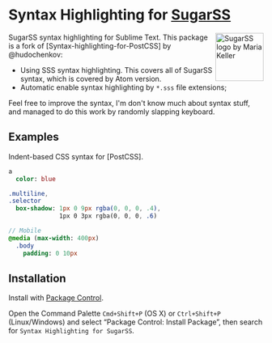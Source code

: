 # Syntax Highlighting for [SugarSS]

<img src="http://postcss.github.io/sugarss/logo.svg" title="SugarSS logo by Maria Keller" align="right" width="95" height="95">

SugarSS syntax highlighting for Sublime Text. This package is a fork of [Syntax-highlighting-for-PostCSS] by @hudochenkov:

* Using SSS syntax highlighting. This covers all of SugarSS syntax, which is covered by Atom version.
* Automatic enable syntax highlighting by `*.sss` file extensions;

Feel free to improve the syntax, I'm don't know much about syntax stuff, and managed to do this work by randomly slapping keyboard.

## Examples
Indent-based CSS syntax for [PostCSS].

```sass
a
  color: blue

.multiline,
.selector
  box-shadow: 1px 0 9px rgba(0, 0, 0, .4),
              1px 0 3px rgba(0, 0, 0, .6)

// Mobile
@media (max-width: 400px)
  .body
    padding: 0 10px
```

## Installation

Install with [Package Control].

Open the Command Palette `Cmd+Shift+P` (OS X) or `Ctrl+Shift+P` (Linux/Windows) and select “Package Control: Install Package”, then search for `Syntax Highlighting for SugarSS`.

[SugarSS]: https://github.com/postcss/sugarss
[Syntax Highlighting for PostCSS]: https://github.com/hudochenkov/Syntax-highlighting-for-PostCSS
[Syntax Highlighting for Sass]: https://github.com/P233/Syntax-highlighting-for-Sass
[Package Control]: https://packagecontrol.io/
